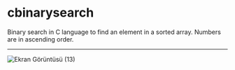 # cbinarysearch

Binary search in C language to find an element in a sorted array. Numbers are in ascending order.

---
![Ekran Görüntüsü (13)](https://user-images.githubusercontent.com/67192793/173199120-221e8138-83f9-49b2-8103-c9c4b725aab8.png)
